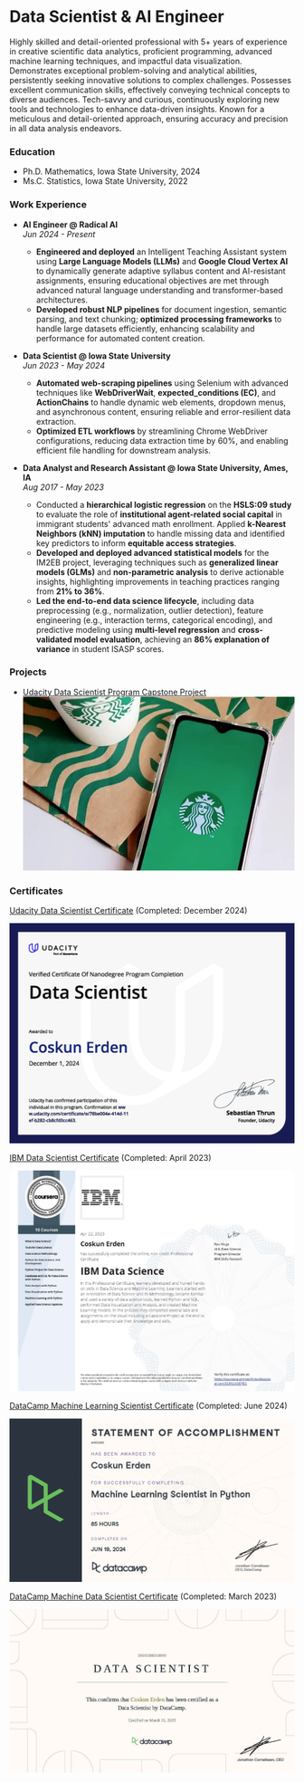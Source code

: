 
# Data Scientist & AI Engineer
Highly skilled and detail-oriented professional with 5+ years of experience in creative scientific data analytics, proficient programming, advanced machine learning techniques, and impactful data visualization. Demonstrates exceptional problem-solving and analytical abilities, persistently seeking innovative solutions to complex challenges. Possesses excellent communication skills, effectively conveying technical concepts to diverse audiences. Tech-savvy and curious, continuously exploring new tools and technologies to enhance data-driven insights. Known for a meticulous and detail-oriented approach, ensuring accuracy and precision in all data analysis endeavors.

### Education
- Ph.D. Mathematics, Iowa State University, 2024
- Ms.C. Statistics, Iowa State University, 2022


### Work Experience

- **AI Engineer @ Radical AI**  
  *Jun 2024 - Present*  
  - **Engineered and deployed** an Intelligent Teaching Assistant system using **Large Language Models (LLMs)** and **Google Cloud Vertex AI** to dynamically generate adaptive syllabus content and AI-resistant assignments, ensuring educational objectives are met through advanced natural language understanding and transformer-based architectures.
  - **Developed robust NLP pipelines** for document ingestion, semantic parsing, and text chunking; **optimized processing frameworks** to handle large datasets efficiently, enhancing scalability and performance for automated content creation.

- **Data Scientist @ Iowa State University**  
  *Jun 2023 - May 2024*  
  - **Automated web-scraping pipelines** using Selenium with advanced techniques like **WebDriverWait**, **expected_conditions (EC)**, and **ActionChains** to handle dynamic web elements, dropdown menus, and asynchronous content, ensuring reliable and error-resilient data extraction.
  - **Optimized ETL workflows** by streamlining Chrome WebDriver configurations, reducing data extraction time by 60%, and enabling efficient file handling for downstream analysis.

- **Data Analyst and Research Assistant @ Iowa State University, Ames, IA**  
  *Aug 2017 - May 2023*  
  - Conducted a **hierarchical logistic regression** on the **HSLS:09 study** to evaluate the role of **institutional agent-related social capital** in immigrant students' advanced math enrollment. Applied **k-Nearest Neighbors (kNN) imputation** to handle missing data and identified key predictors to inform **equitable access strategies**.
  - **Developed and deployed advanced statistical models** for the IM2EB project, leveraging techniques such as **generalized linear models (GLMs)** and **non-parametric analysis** to derive actionable insights, highlighting improvements in teaching practices ranging from **21% to 36%**.
  - **Led the end-to-end data science lifecycle**, including data preprocessing (e.g., normalization, outlier detection), feature engineering (e.g., interaction terms, categorical encoding), and predictive modeling using **multi-level regression** and **cross-validated model evaluation**, achieving an **86% explanation of variance** in student ISASP scores.



### Projects

- [Udacity Data Scientist Program Capstone Project](https://coskunerden.github.io/Udacity_DS_Capstone_Project/)
  ![Project Image](https://raw.githubusercontent.com/CoskunErden/coskunerden.github.io/main/images/starbucks.jpg)


### Certificates

<div class="certificate-container">
  <!-- Row 1 -->
  <div class="certificate-row">
    <div class="certificate">
      <p><a href="https://www.udacity.com/certificate/e/78be004e-414d-11ef-b282-cb8cfcdc0463" target="_blank">
      Udacity Data Scientist Certificate</a> (Completed: December 2024)</p>
      <img src="https://raw.githubusercontent.com/CoskunErden/coskunerden.github.io/main/images/UdacityDataScientistCertificate.jpg" 
           alt="Udacity Data Scientist Certificate" 
           title="Focused on machine learning, data engineering, recommendation systems, and deploying AI solutions using advanced tools." />
    </div>
    <div class="certificate">
      <p><a href="https://www.coursera.org/account/accomplishments/specialization/certificate/ZLRN24S8TJES" target="_blank">
      IBM Data Scientist Certificate</a> (Completed: April 2023)</p>
      <img src="https://raw.githubusercontent.com/CoskunErden/coskunerden.github.io/main/images/IBMDataScientistCertificate.jpg" 
           alt="IBM Data Scientist Certificate" 
           title="Focused on SQL, big data tools, with expertise in data pipelines, predictive modeling, and cloud-based scalable solutions." />
    </div>
  </div>

  <!-- Row 2 -->
  <div class="certificate-row">
    <div class="certificate">
      <p><a href="https://www.datacamp.com/statement-of-accomplishment/track/f108eefd1cdf7a23657a814ffd8852e2c7b8942" target="_blank">
      DataCamp Machine Learning Scientist Certificate</a> (Completed: June 2024)</p>
      <img src="https://raw.githubusercontent.com/CoskunErden/coskunerden.github.io/main/images/MachineLearningScientistCertificate.jpg" 
           alt="DataCamp Machine Learning Scientist Certificate" 
           title="Focused on PyTorch, with expertise in supervised and unsupervised learning, deep learning, and machine learning solutions." />
    </div>
    <div class="certificate">
      <p><a href="https://www.datacamp.com/certificate/DS002583108500" target="_blank">
      DataCamp Machine Data Scientist Certificate</a> (Completed: March 2023)</p>
      <img src="https://raw.githubusercontent.com/CoskunErden/coskunerden.github.io/main/images/DataCampDataScientistProfessional.jpg" 
           alt="DataCamp Machine Data Scientist Certificate" 
           title="Focused on SQL, data pipelines, and scalable data science solutions." />
    </div>
  </div>
</div>
